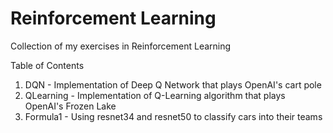 # Reinforcement Learning
Collection of my exercises in Reinforcement Learning

Table of Contents
1. DQN - Implementation of Deep Q Network that plays OpenAI's cart pole
2. QLearning - Implementation of Q-Learning algorithm that plays OpenAI's Frozen Lake 
3. Formula1 - Using resnet34 and resnet50 to classify cars into their teams
